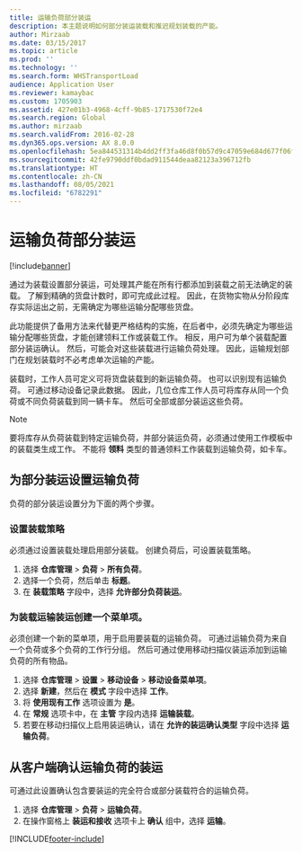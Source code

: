 ```yaml
---
title: 运输负荷部分装运
description: 本主题说明如何部分装运装载和推迟规划装载的产能。
author: Mirzaab
ms.date: 03/15/2017
ms.topic: article
ms.prod: ''
ms.technology: ''
ms.search.form: WHSTransportLoad
audience: Application User
ms.reviewer: kamaybac
ms.custom: 1705903
ms.assetid: 427e01b3-4968-4cff-9b85-1717530f72e4
ms.search.region: Global
ms.author: mirzaab
ms.search.validFrom: 2016-02-28
ms.dyn365.ops.version: AX 8.0.0
ms.openlocfilehash: 5ea844531314b4dd2ff3fa46d8f0b57d9c47059e684d677f06f8259b264d4a90
ms.sourcegitcommit: 42fe9790ddf0bdad911544deaa82123a396712fb
ms.translationtype: HT
ms.contentlocale: zh-CN
ms.lasthandoff: 08/05/2021
ms.locfileid: "6782291"
---
```

# <a name="partial-shipment-of-a-transport-load"></a>运输负荷部分装运

[!include[banner](../includes/banner.md)]

通过为装载设置部分装运，可处理其产能在所有行都添加到装载之前无法确定的装载。 了解到精确的货盘计数时，即可完成此过程。 因此，在货物实物从分阶段库存实际运出之前，无需确定为哪些运输分配哪些货盘。

此功能提供了备用方法来代替更严格结构的实施，在后者中，必须先确定为哪些运输分配哪些货盘，才能创建领料工作或装载工作。 相反，用户可为单个装载配置部分装运确认。 然后，可能会对这些装载进行运输负荷处理。 因此，运输规划部门在规划装载时不必考虑单次运输的产能。

装载时，工作人员可定义可将货盘装载到的新运输负荷。 也可以识别现有运输负荷。 可通过移动设备记录此数据。 因此，几位仓库工作人员可将库存从同一个负荷或不同负荷装载到同一辆卡车。 然后可全部或部分装运这些负荷。

> [!NOTE] 
> 要将库存从负荷装载到特定运输负荷，并部分装运负荷，必须通过使用工作模板中的装载类生成工作。 不能将 **领料** 类型的普通领料工作装载到运输负荷，如卡车。

## <a name="set-up-transport-loads-for-partial-shipment"></a>为部分装运设置运输负荷

负荷的部分装运设置分为下面的两个步骤。

### <a name="set-the-loading-strategy"></a>设置装载策略

必须通过设置装载处理启用部分装载。 创建负荷后，可设置装载策略。

1. 选择 **仓库管理** \> **负荷** \> **所有负荷**。
2. 选择一个负荷，然后单击 **标题**。
3. 在 **装载策略** 字段中，选择 **允许部分负荷装运**。

### <a name="create-a-menu-item-for-loading-of-transport-loads"></a>为装载运输装运创建一个菜单项。

必须创建一个新的菜单项，用于启用要装载的运输负荷。 可通过运输负荷为来自一个负荷或多个负荷的工作行分组。 然后可通过使用移动扫描仪装运添加到运输负荷的所有物品。

1. 选择 **仓库管理** \> **设置** \> **移动设备** \> **移动设备菜单项**。
2. 选择 **新建**，然后在 **模式** 字段中选择 **工作**。
3. 将 **使用现有工作** 选项设置为 **是**。
4. 在 **常规** 选项卡中，在 **主管** 字段内选择 **运输装载**。
5. 若要在移动扫描仪上启用装运确认，请在 **允许的装运确认类型** 字段中选择 **运输负荷**。

## <a name="confirm-shipment-of-a-transport-load-from-the-client"></a>从客户端确认运输负荷的装运

可通过此设置确认包含要装运的完全符合或部分装载符合的运输负荷。

1. 选择 **仓库管理** \> **负荷** \> **运输负荷**。
2. 在操作窗格上 **装运和接收** 选项卡上 **确认** 组中，选择 **运输**。


[!INCLUDE[footer-include](../../includes/footer-banner.md)]